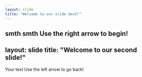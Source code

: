 ```yaml
---
layout: slide
title: "Welcome to our slide deck!"
---
```

smth smth
Use the right arrow to begin!
---
layout: slide
title: "Welcome to our second slide!"
---
Your text
Use the left arrow to go back!
